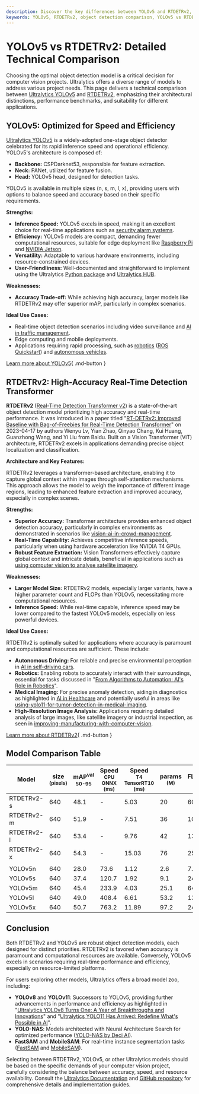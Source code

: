 ```yaml
---
description: Discover the key differences between YOLOv5 and RTDETRv2, from architecture to accuracy, and find the best object detection model for your project.
keywords: YOLOv5, RTDETRv2, object detection comparison, YOLOv5 vs RTDETRv2, Ultralytics models, model performance, computer vision, object detection, RTDETR, YOLOv5 features, transformer architecture
---
```


# YOLOv5 vs RTDETRv2: Detailed Technical Comparison

Choosing the optimal object detection model is a critical decision for computer vision projects. Ultralytics offers a diverse range of models to address various project needs. This page delivers a technical comparison between [Ultralytics YOLOv5](https://docs.ultralytics.com/models/yolov5/) and [RTDETRv2](https://docs.ultralytics.com/models/rtdetr/), emphasizing their architectural distinctions, performance benchmarks, and suitability for different applications.

<script async src="https://cdn.jsdelivr.net/npm/chart.js@3.9.1/dist/chart.min.js"></script>
<script defer src="../../javascript/benchmark.js"></script>

<canvas id="modelComparisonChart" width="1024" height="400" active-models='["RTDETRv2", "YOLOv5"]'></canvas>

## YOLOv5: Optimized for Speed and Efficiency

[Ultralytics YOLOv5](https://docs.ultralytics.com/models/yolov5/) is a widely-adopted one-stage object detector celebrated for its rapid inference speed and operational efficiency. YOLOv5's architecture is composed of:

- **Backbone:** CSPDarknet53, responsible for feature extraction.
- **Neck:** PANet, utilized for feature fusion.
- **Head:** YOLOv5 head, designed for detection tasks.

YOLOv5 is available in multiple sizes (n, s, m, l, x), providing users with options to balance speed and accuracy based on their specific requirements.

**Strengths:**

- **Inference Speed:** YOLOv5 excels in speed, making it an excellent choice for real-time applications such as [security alarm systems](https://docs.ultralytics.com/guides/security-alarm-system/).
- **Efficiency:** YOLOv5 models are compact, demanding fewer computational resources, suitable for edge deployment like [Raspberry Pi](https://docs.ultralytics.com/guides/raspberry-pi/) and [NVIDIA Jetson](https://docs.ultralytics.com/guides/nvidia-jetson/).
- **Versatility:** Adaptable to various hardware environments, including resource-constrained devices.
- **User-Friendliness:** Well-documented and straightforward to implement using the Ultralytics [Python package](https://pypi.org/project/ultralytics/) and [Ultralytics HUB](https://www.ultralytics.com/hub).

**Weaknesses:**

- **Accuracy Trade-off:** While achieving high accuracy, larger models like RTDETRv2 may offer superior mAP, particularly in complex scenarios.

**Ideal Use Cases:**

- Real-time object detection scenarios including video surveillance and [AI in traffic management](https://www.ultralytics.com/blog/optimizingtraffic-management-with-ultralytics-yolo11).
- Edge computing and mobile deployments.
- Applications requiring rapid processing, such as [robotics](https://www.ultralytics.com/blog/from-algorithms-to-automation-ais-role-in-robotics) ([ROS Quickstart](https://docs.ultralytics.com/guides/ros-quickstart/)) and [autonomous vehicles](https://www.ultralytics.com/solutions/ai-in-self-driving).

[Learn more about YOLOv5](https://docs.ultralytics.com/models/yolov5/){ .md-button }

## RTDETRv2: High-Accuracy Real-Time Detection Transformer

**RTDETRv2** ([Real-Time Detection Transformer v2](https://github.com/lyuwenyu/RT-DETR/tree/main/rtdetrv2_pytorch#readme)) is a state-of-the-art object detection model prioritizing high accuracy and real-time performance. It was introduced in a paper titled "[RT-DETRv2: Improved Baseline with Bag-of-Freebies for Real-Time Detection Transformer](https://arxiv.org/abs/2407.17140)" on 2023-04-17 by authors Wenyu Lv, Yian Zhao, Qinyao Chang, Kui Huang, Guanzhong Wang, and Yi Liu from Baidu. Built on a Vision Transformer (ViT) architecture, RTDETRv2 excels in applications demanding precise object localization and classification.

**Architecture and Key Features:**

RTDETRv2 leverages a transformer-based architecture, enabling it to capture global context within images through self-attention mechanisms. This approach allows the model to weigh the importance of different image regions, leading to enhanced feature extraction and improved accuracy, especially in complex scenes.

**Strengths:**

- **Superior Accuracy:** Transformer architecture provides enhanced object detection accuracy, particularly in complex environments as demonstrated in scenarios like [vision-ai-in-crowd-management](https://www.ultralytics.com/blog/vision-ai-in-crowd-management).
- **Real-Time Capability:** Achieves competitive inference speeds, particularly when using hardware acceleration like NVIDIA T4 GPUs.
- **Robust Feature Extraction:** Vision Transformers effectively capture global context and intricate details, beneficial in applications such as [using computer vision to analyse satellite imagery](https://www.ultralytics.com/blog/using-computer-vision-to-analyse-satellite-imagery).

**Weaknesses:**

- **Larger Model Size:** RTDETRv2 models, especially larger variants, have a higher parameter count and FLOPs than YOLOv5, necessitating more computational resources.
- **Inference Speed:** While real-time capable, inference speed may be lower compared to the fastest YOLOv5 models, especially on less powerful devices.

**Ideal Use Cases:**

RTDETRv2 is optimally suited for applications where accuracy is paramount and computational resources are sufficient. These include:

- **Autonomous Driving:** For reliable and precise environmental perception in [AI in self-driving cars](https://www.ultralytics.com/solutions/ai-in-self-driving).
- **Robotics:** Enabling robots to accurately interact with their surroundings, essential for tasks discussed in "[From Algorithms to Automation: AI's Role in Robotics](https://www.ultralytics.com/blog/from-algorithms-to-automation-ais-role-in-robotics)".
- **Medical Imaging:** For precise anomaly detection, aiding in diagnostics as highlighted in [AI in Healthcare](https://www.ultralytics.com/solutions/ai-in-healthcare) and potentially useful in areas like [using-yolo11-for-tumor-detection-in-medical-imaging](https://www.ultralytics.com/blog/using-yolo11-for-tumor-detection-in-medical-imaging).
- **High-Resolution Image Analysis:** Applications requiring detailed analysis of large images, like satellite imagery or industrial inspection, as seen in [improving-manufacturing-with-computer-vision](https://www.ultralytics.com/blog/improving-manufacturing-with-computer-vision).

[Learn more about RTDETRv2](https://docs.ultralytics.com/models/rtdetr/){ .md-button }

## Model Comparison Table

| Model      | size<br><sup>(pixels) | mAP<sup>val<br>50-95 | Speed<br><sup>CPU ONNX<br>(ms) | Speed<br><sup>T4 TensorRT10<br>(ms) | params<br><sup>(M) | FLOPs<br><sup>(B) |
| ---------- | --------------------- | -------------------- | ------------------------------ | ----------------------------------- | ------------------ | ----------------- |
| RTDETRv2-s | 640                   | 48.1                 | -                              | 5.03                                | 20                 | 60                |
| RTDETRv2-m | 640                   | 51.9                 | -                              | 7.51                                | 36                 | 100               |
| RTDETRv2-l | 640                   | 53.4                 | -                              | 9.76                                | 42                 | 136               |
| RTDETRv2-x | 640                   | 54.3                 | -                              | 15.03                               | 76                 | 259               |
|            |                       |                      |                                |                                     |                    |                   |
| YOLOv5n    | 640                   | 28.0                 | 73.6                           | 1.12                                | 2.6                | 7.7               |
| YOLOv5s    | 640                   | 37.4                 | 120.7                          | 1.92                                | 9.1                | 24.0              |
| YOLOv5m    | 640                   | 45.4                 | 233.9                          | 4.03                                | 25.1               | 64.2              |
| YOLOv5l    | 640                   | 49.0                 | 408.4                          | 6.61                                | 53.2               | 135.0             |
| YOLOv5x    | 640                   | 50.7                 | 763.2                          | 11.89                               | 97.2               | 246.4             |

## Conclusion

Both RTDETRv2 and YOLOv5 are robust object detection models, each designed for distinct priorities. RTDETRv2 is favored when accuracy is paramount and computational resources are available. Conversely, YOLOv5 excels in scenarios requiring real-time performance and efficiency, especially on resource-limited platforms.

For users exploring other models, Ultralytics offers a broad model zoo, including:

- **YOLOv8** and **YOLOv11**: Successors to YOLOv5, providing further advancements in performance and efficiency as highlighted in "[Ultralytics YOLOv8 Turns One: A Year of Breakthroughs and Innovations](https://www.ultralytics.com/blog/ultralytics-yolov8-turns-one-a-year-of-breakthroughs-and-innovations)" and "[Ultralytics YOLO11 Has Arrived: Redefine What's Possible in AI](https://www.ultralytics.com/blog/ultralytics-yolo11-has-arrived-redefine-whats-possible-in-ai)".
- **YOLO-NAS**: Models architected with Neural Architecture Search for optimized performance ([YOLO-NAS by Deci AI](https://docs.ultralytics.com/models/yolo-nas/)).
- **FastSAM** and **MobileSAM**: For real-time instance segmentation tasks ([FastSAM](https://docs.ultralytics.com/models/fast-sam/) and [MobileSAM](https://docs.ultralytics.com/models/mobile-sam/)).

Selecting between RTDETRv2, YOLOv5, or other Ultralytics models should be based on the specific demands of your computer vision project, carefully considering the balance between accuracy, speed, and resource availability. Consult the [Ultralytics Documentation](https://docs.ultralytics.com/models/) and [GitHub repository](https://github.com/ultralytics/ultralytics) for comprehensive details and implementation guides.